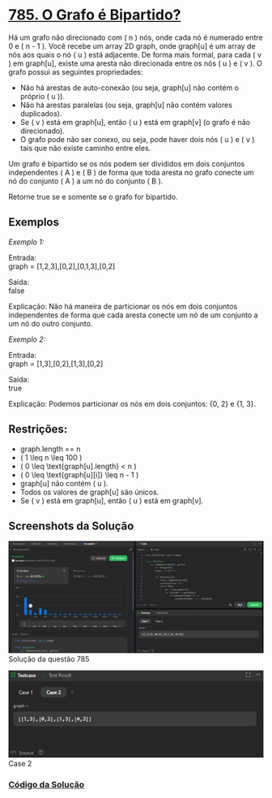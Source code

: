 # [785. O Grafo é Bipartido?](https://leetcode.com/problems/is-graph-bipartite/description/)

Há um grafo não direcionado com \( n \) nós, onde cada nó é numerado entre 0 e \( n - 1 \). Você recebe um array 2D graph, onde graph[u] é um array de nós aos quais o nó \( u \) está adjacente. De forma mais formal, para cada \( v \) em graph[u], existe uma aresta não direcionada entre os nós \( u \) e \( v \). O grafo possui as seguintes propriedades:

- Não há arestas de auto-conexão (ou seja, graph[u] não contém o próprio \( u \)).
- Não há arestas paralelas (ou seja, graph[u] não contém valores duplicados).
- Se \( v \) está em graph[u], então \( u \) está em graph[v] (o grafo é não direcionado).
- O grafo pode não ser conexo, ou seja, pode haver dois nós \( u \) e \( v \) tais que não existe caminho entre eles.

Um grafo é bipartido se os nós podem ser divididos em dois conjuntos independentes \( A \) e \( B \) de forma que toda aresta no grafo conecte um nó do conjunto \( A \) a um nó do conjunto \( B \).

Retorne true se e somente se o grafo for bipartido.

## Exemplos

*Exemplo 1:*

Entrada:  
graph = [1,2,3],[0,2],[0,1,3],[0,2]

Saída:  
false

Explicação: Não há maneira de particionar os nós em dois conjuntos independentes de forma que cada aresta conecte um nó de um conjunto a um nó do outro conjunto.

*Exemplo 2:*

Entrada:  
graph = [1,3],[0,2],[1,3],[0,2]

Saída:  
true

Explicação: Podemos particionar os nós em dois conjuntos: {0, 2} e {1, 3}.

## Restrições:

- graph.length == n
- \( 1 \leq n \leq 100 \)
- \( 0 \leq \text{graph[u].length} < n \)
- \( 0 \leq \text{graph[u][i]} \leq n - 1 \)
- graph[u] não contém \( u \).
- Todos os valores de graph[u] são únicos.
- Se \( v \) está em graph[u], então \( u \) está em graph[v].


## Screenshots da Solução
![785](solucao785.jpeg)
Solução da questão 785

![785_case2](case2_785.jpeg)
Case 2

### [Código da Solução](codigo_785.py)